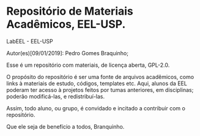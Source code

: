 # Repositório de Materiais Acadêmicos, EEL-USP.
LabEEL - EEL-USP

Autor(es)[09/01/2019]: Pedro Gomes Braquinho;

Esse é um repositório com materiais, de licença aberta, GPL-2.0.

O propósito do repositório é ser uma fonte de arquivos acadêmicos, como links à materiais de estudo,
códigos, templates etc. Aqui, alunos da EEL poderam ter acesso à projetos feitos por tumas anteriores,
em disciplinas; poderão modificá-las, e redistribuí-las.

Assim, todo aluno, ou grupo, é convidado e incitado a contribuir com o repositório. 


  Que ele seja de benefício a todos,
            Branquinho.

